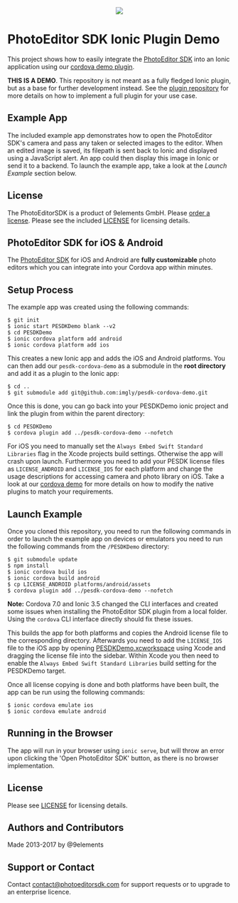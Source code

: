 <p align="center">
  <img src="http://static.photoeditorsdk.com/logo.png" />
</p>

# PhotoEditor SDK Ionic Plugin Demo
This project shows how to easily integrate the [PhotoEditor SDK](https://www.photoeditorsdk.com/?utm_campaign=Projects&utm_source=Github&utm_medium=Side_Projects&utm_content=Ionic-Demo) into an Ionic application using our [cordova demo plugin](https://github.com/imgly/pesdk-cordova-demo).

**THIS IS A DEMO**. This repository is not meant as a fully fledged Ionic plugin, but as a base for further development instead. See the [plugin repository](https://github.com/imgly/pesdk-cordova-demo) for more details on how to implement a full plugin for your use case.

## Example App
The included example app demonstrates how to open the PhotoEditor SDK's camera and pass any taken or selected images to the editor. When an edited image is saved, its filepath is sent back to Ionic and displayed using a JavaScript alert. An app could then display this image in Ionic or send it to a backend. To launch the example app, take a look at the *Launch Example* section below.

## License 
The PhotoEditorSDK is a product of 9elements GmbH. 
Please [order a license](https://www.photoeditorsdk.com/pricing#contact/?utm_campaign=Projects&utm_source=Github&utm_medium=Side_Projects&utm_content=Ionic-Demo). Please see the included [LICENSE](LICENSE.md) for licensing details.

## PhotoEditor SDK for iOS & Android
The [PhotoEditor SDK](https://www.photoeditorsdk.com/?utm_campaign=Projects&utm_source=Github&utm_medium=Side_Projects&utm_content=Ionic-Demo) for iOS and Android are **fully customizable** photo editors which you can integrate into your Cordova app within minutes.

## Setup Process
The example app was created using the following commands: 

```
$ git init
$ ionic start PESDKDemo blank --v2
$ cd PESDKDemo
$ ionic cordova platform add android
$ ionic cordova platform add ios
```

This creates a new Ionic app and adds the iOS and Android platforms. You can then add our `pesdk-cordova-demo` as a submodule in the **root directory** and add it as a plugin to the Ionic app:

```
$ cd ..
$ git submodule add git@github.com:imgly/pesdk-cordova-demo.git
```

Once this is done, you can go back into your PESDKDemo ionic project and link the plugin from within the parent directory:

```
$ cd PESDKDemo
$ cordova plugin add ../pesdk-cordova-demo --nofetch
```

For iOS you need to manually set the `Always Embed Swift Standard Libraries` flag in the Xcode projects build settings. Otherwise the app will crash upon launch. Furthermore you need to add your PESDK license files as `LICENSE_ANDROID` and `LICENSE_IOS` for each platform and change the usage descriptions for accessing camera and photo library on iOS. Take a look at our [cordova demo](https://github.com/imgly/pesdk-cordova-demo) for more details on how to modify the native plugins to match your requirements.

## Launch Example
Once you cloned this repository, you need to run the following commands in order to launch the example app on devices or emulators you need to run the following commands from the `/PESDKDemo` directory:
```
$ git submodule update
$ npm install
$ ionic cordova build ios
$ ionic cordova build android
$ cp LICENSE_ANDROID platforms/android/assets
$ cordova plugin add ../pesdk-cordova-demo --nofetch
```

**Note:** Cordova 7.0 and Ionic 3.5 changed the CLI interfaces and created some issues when installing the PhotoEditor SDK plugin from a local folder. Using the `cordova` CLI interface directly should fix these issues.

This builds the app for both platforms and copies the Android license file to the corresponding directory. Afterwards you need to add the `LICENSE_IOS` file to the iOS app by opening [PESDKDemo.xcworkspace](/example/platforms/ios/PESDKDemo.xcworkspace) using Xcode and dragging the license file into the sidebar. Within Xcode you then need to enable the `Always Embed Swift Standard Libraries` build setting for the PESDKDemo target.

Once all license copying is done and both platforms have been built, the app can be run using the following commands:
```
$ ionic cordova emulate ios
$ ionic cordova emulate android
```

## Running in the Browser

The app will run in your browser using ```ionic serve```, but will throw an error upon clicking the 'Open PhotoEditor SDK' button, as there is no browser implementation.

## License
Please see [LICENSE](https://github.com/imgly/pesdk-html5-rails/blob/master/LICENSE.md) for licensing details.

## Authors and Contributors
Made 2013-2017 by @9elements

## Support or Contact
Contact contact@photoeditorsdk.com for support requests or to upgrade to an enterprise licence.
